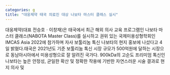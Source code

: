 ```yaml
---
categories: g
title: "대웅제약 태국 의료진 대상 나보타 마스터 클래스 실시"
---
```

대웅제약(대표 전승호ㆍ이창재)은 태국에서 최근 해외 의사 교육 프로그램인 나보타 마스터 클래스(NABOTA Master Class)를 실시하고 권위 있는 국제미용성형학회인 IMCAS Asia 2022에 참가하며 자사 보툴리눔 톡신 나보타의 현지 홍보에 나섰다고 4일 밝혔다.태국은 2021년도 기준 보툴리눔 톡신 시장 규모가 500억원에 달하는 시장으로 동남아시아에서 미용성형으로 잘 알려진 국가다. 900kDa의 고순도 프리미엄 톡신인 나보타는 높은 안정성, 균일한 확산 및 정확한 작용에 기반한 자연스러운 시술 결과로 현지 의사 및